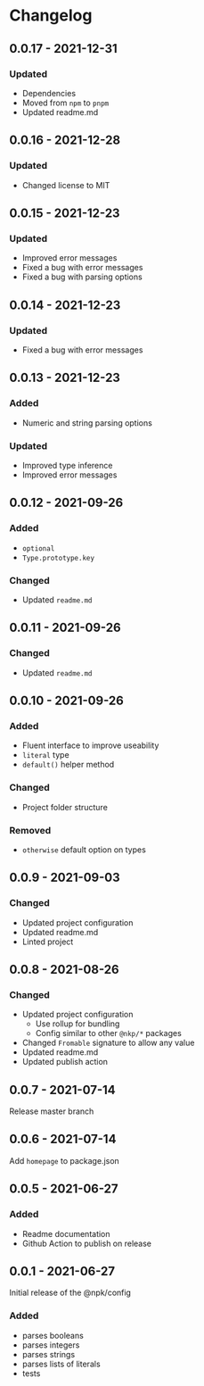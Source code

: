 # Changelog

## 0.0.17 - 2021-12-31

### Updated

- Dependencies
- Moved from `npm` to `pnpm`
- Updated readme.md

## 0.0.16 - 2021-12-28

### Updated

- Changed license to MIT

## 0.0.15 - 2021-12-23

### Updated

- Improved error messages
- Fixed a bug with error messages
- Fixed a bug with parsing options

## 0.0.14 - 2021-12-23

### Updated

- Fixed a bug with error messages

## 0.0.13 - 2021-12-23

### Added

- Numeric and string parsing options

### Updated

- Improved type inference
- Improved error messages

## 0.0.12 - 2021-09-26

### Added

- `optional`
- `Type.prototype.key`

### Changed

- Updated `readme.md`

## 0.0.11 - 2021-09-26

### Changed

- Updated `readme.md`

## 0.0.10 - 2021-09-26

### Added

- Fluent interface to improve useability
- `literal` type
- `default()` helper method

### Changed

- Project folder structure

### Removed

- `otherwise` default option on types

## 0.0.9 - 2021-09-03

### Changed

- Updated project configuration
- Updated readme.md
- Linted project

## 0.0.8 - 2021-08-26

### Changed

- Updated project configuration
  - Use rollup for bundling
  - Config similar to other `@nkp/*` packages
- Changed `Fromable` signature to allow any value
- Updated readme.md
- Updated publish action

## 0.0.7 - 2021-07-14

Release master branch

## 0.0.6 - 2021-07-14

Add `homepage` to package.json

## 0.0.5 - 2021-06-27

### Added

- Readme documentation
- Github Action to publish on release

## 0.0.1 - 2021-06-27

Initial release of the @npk/config

### Added

- parses booleans
- parses integers
- parses strings
- parses lists of literals
- tests
